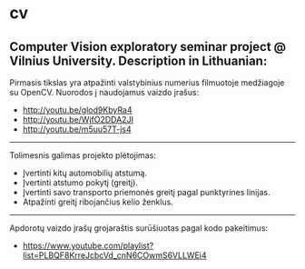 # cv
Computer Vision exploratory seminar project @ Vilnius University.
Description in Lithuanian:
----------
Pirmasis tikslas yra atpažinti valstybinius numerius filmuotoje medžiagoje su OpenCV.
Nuorodos į naudojamus vaizdo įrašus:
 - http://youtu.be/glod9KbyRa4
 - http://youtu.be/WjfO2DDA2JI
 - http://youtu.be/m5uu57T-js4


----------
Tolimesnis galimas projekto plėtojimas:
- Įvertinti kitų automobilių atstumą.
- Įvertinti atstumo pokytį (greitį).
- Įvertinti savo transporto priemonės greitį pagal punktyrines linijas.
- Atpažinti greitį ribojančius kelio ženklus.

----------
Apdorotų vaizdo įrašų grojaraštis surūšiuotas pagal kodo pakeitimus:
 - https://www.youtube.com/playlist?list=PLBQF8KrreJcbcVd_cnN6COwmS6VLLWEi4